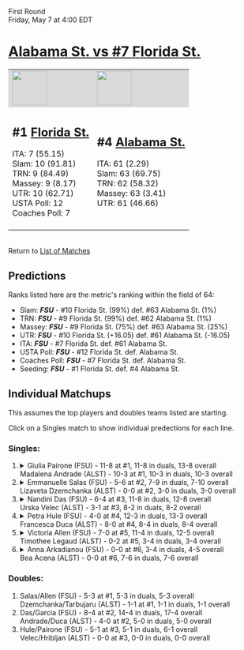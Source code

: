First Round  
Friday, May 7 at 4:00 EDT
# [Alabama St. vs #7 Florida St.](https://www.ncaa.com/game/5833671) 

<table>  
<tr style="background-color: #d9d9d9 !important"><td><a href="#"><img src="https://www.ncaa.com/sites/default/files/images/logos/schools/f/florida-st.70.png" width="70" height="70" /></a></td><td><a href="#"><img src="https://www.ncaa.com/sites/default/files/images/logos/schools/a/alabama-st.70.png" width="70" height="70" /></a></td></tr>
<tr><td>  

<h2>#1 <a href="#">Florida St.</a></h2>  
ITA: 7 (55.15)<br>  
Slam: 10 (91.81)<br>  
TRN: 9 (84.49)<br>  
Massey: 9 (8.17)<br>  
UTR: 10 (62.71)<br>  
USTA Poll: 12<br>  
Coaches Poll: 7<br>  
<br>  

</td><td>  

<h2>#4 <a href="#">Alabama St.</a></h2>  
ITA: 61 (2.29)<br>  
Slam: 63 (69.75)<br>  
TRN: 62 (58.32)<br>  
Massey: 63 (3.41)<br>  
UTR: 61 (46.66)<br>  
<br>  

</td></tr></table>  


<br>Return to [List of Matches](../index.md)  

## Predictions  

Ranks listed here are the metric's ranking within the field of 64:  
- Slam: ***FSU*** - #10 Florida St. (99%) def. #63 Alabama St. (1%)  
- TRN: ***FSU*** - #9 Florida St. (99%) def. #62 Alabama St. (1%)  
- Massey: ***FSU*** - #9 Florida St. (75%) def. #63 Alabama St. (25%)  
- UTR: ***FSU*** - #10 Florida St. (+16.05) def. #61 Alabama St. (-16.05)  
- ITA: ***FSU*** - #7 Florida St. def. #61 Alabama St.  
- USTA Poll: ***FSU*** - #12 Florida St. def. Alabama St.  
- Coaches Poll: ***FSU*** - #7 Florida St. def. Alabama St.  
- Seeding: ***FSU*** - #1 Florida St. def. #4 Alabama St.  

## Individual Matchups  

This assumes the top players and doubles teams listed are starting.  

Click on a Singles match to show individual predections for each line.  

### Singles:  

<ol>
<li><details><summary markdown="span">
Giulia Pairone (FSU) - 11-8 at #1, 11-8 in duals, 13-8 overall<br>  
Madalena Andrade (ALST) - 10-3 at #1, 10-3 in duals, 10-3 overall
</summary><h4>Predictions</h4><ul>
<li>Slam: <b><i>VT</i></b> - #30 Virginia Tech (56%) def. #35 Texas Tech (44%)</li>  
</ul></details></li>
<li><details><summary markdown="span">
Emmanuelle Salas (FSU) - 5-6 at #2, 7-9 in duals, 7-10 overall<br>  
Lizaveta Dzemchanka (ALST) - 0-0 at #2, 3-0 in duals, 3-0 overall
</summary><h4>Predictions</h4><ul>
<li>Slam: <b><i>VT</i></b> - #30 Virginia Tech (56%) def. #35 Texas Tech (44%)</li>  
</ul></details></li>
<li><details><summary markdown="span">
Nandini Das (FSU) - 6-4 at #3, 11-8 in duals, 12-8 overall<br>  
Urska Velec (ALST) - 3-1 at #3, 8-2 in duals, 8-2 overall
</summary><h4>Predictions</h4><ul>
<li>Slam: <b><i>VT</i></b> - #30 Virginia Tech (56%) def. #35 Texas Tech (44%)</li>  
</ul></details></li>
<li><details><summary markdown="span">
Petra Hule (FSU) - 4-0 at #4, 12-3 in duals, 13-3 overall<br>  
Francesca Duca (ALST) - 8-0 at #4, 8-4 in duals, 8-4 overall
</summary><h4>Predictions</h4><ul>
<li>Slam: <b><i>VT</i></b> - #30 Virginia Tech (56%) def. #35 Texas Tech (44%)</li>  
</ul></details></li>
<li><details><summary markdown="span">
Victoria Allen (FSU) - 7-0 at #5, 11-4 in duals, 12-5 overall<br>  
Timothee Legaud (ALST) - 0-2 at #5, 3-4 in duals, 3-4 overall
</summary><h4>Predictions</h4><ul>
<li>Slam: <b><i>VT</i></b> - #30 Virginia Tech (56%) def. #35 Texas Tech (44%)</li>  
</ul></details></li>
<li><details><summary markdown="span">
Anna Arkadianou (FSU) - 0-0 at #6, 3-4 in duals, 4-5 overall<br>  
Bea Acena (ALST) - 0-0 at #6, 7-6 in duals, 7-6 overall
</summary><h4>Predictions</h4><ul>
<li>Slam: <b><i>VT</i></b> - #30 Virginia Tech (56%) def. #35 Texas Tech (44%)</li>  
</ul></details></li>
</ol>

### Doubles:  
1. Salas/Allen (FSU) - 5-3 at #1, 5-3 in duals, 5-3 overall  
   Dzemchanka/Tarbujaru (ALST) - 1-1 at #1, 1-1 in duals, 1-1 overall
2. Das/Garcia (FSU) - 8-4 at #2, 14-4 in duals, 17-4 overall  
   Andrade/Duca (ALST) - 4-0 at #2, 5-0 in duals, 5-0 overall
3. Hule/Pairone (FSU) - 5-1 at #3, 5-1 in duals, 6-1 overall  
   Velec/Hribljan (ALST) - 0-0 at #3, 0-0 in duals, 0-0 overall